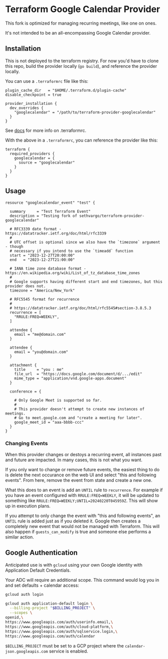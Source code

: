 # Terraform Google Calendar Provider

This fork is optimized for managing recurring meetings, like one on ones.

It's not intended to be an all-encompassing Google Calendar provider.

## Installation

This is not deployed to the terraform registry. For now you'd have to clone this
repo, build the provider locally (`go build`), and reference the provider
locally.

You can use a `.terraformrc` file like this:

```hcl
plugin_cache_dir   = "$HOME/.terraform.d/plugin-cache"
disable_checkpoint = true

provider_installation {
  dev_overrides {
    "googlecalendar" = "/path/to/terraform-provider-googlecalendar"
  }
}
```

See [docs](https://developer.hashicorp.com/terraform/cli/config/config-file#development-overrides-for-provider-developers)
for more info on .terraformrc.

With the above in a `.terraformrc`, you can reference the provider like this:

```hcl
terraform {
  required_providers {
    googlecalendar = {
      source = "googlecalendar"
    }
  }
}
```

## Usage

```hcl
resource "googlecalendar_event" "test" {

  summary     = "Test Terraform Event"
  description = "Testing fork of sethvargo/terraform-provider-googlecalendar"

  # RFC3339 date format - https://datatracker.ietf.org/doc/html/rfc3339
  #
  # UTC offset is optional since we also have the `timezone` argument - though
  # necessary if you intend to use the `timeadd` function
  start = "2023-12-27T20:00:00"
  end   = "2023-12-27T21:00:00"

  # IANA time zone database format - https://en.wikipedia.org/wiki/List_of_tz_database_time_zones
  #
  # Google supports having different start and end timezones, but this provider does not.
  timezone = "America/New_York"

  # RFC5545 format for recurrence
  #
  # https://datatracker.ietf.org/doc/html/rfc5545#section-3.8.5.3
  recurrence = [
    "RRULE:FREQ=WEEKLY",
  ]

  attendee {
    email = "me@domain.com"
  }

  attendee {
    email = "you@domain.com"
  }

  attachment {
    title     = "you : me"
    file_url  = "https://docs.google.com/document/d/.../edit"
    mime_type = "application/vnd.google-apps.document"
  }

  conference = {

    # Only Google Meet is supported so far.
    #
    # This provider doesn't attempt to create new instances of meetings.
    # Go to meet.google.com and "create a meeting for later".
    google_meet_id = "aaa-bbbb-ccc"
  }
}
```

### Changing Events

When this provider changes or destoys a recurring event, all instances past and
future are impacted. In many cases, this is not what you want.

If you only want to change or remove future events, the easiest thing to do is
delete the next occurance on the web UI and select "this and following events".
From here, remove the event from state and create a new one.

What this does to an event is add an `UNTIL` rule to `recurrence`. For example
if you have an event configured with `RRULE:FREQ=WEEKLY`, it will be updated to
something like `RRULE:FREQ=WEEKLY;UNTIL=20240220T045959Z`. This will show up in
execution plans.

If you attempt to only change the event with "this and following events", an
`UNTIL` rule is added just as if you deleted it. Google then creates a
completely new event that would not be managed with Terraform. This will also
happen if `guests_can_modify` is true and someone else performs a similar
action.

## Google Authentication

Anticipated use is with `gcloud` using your own Google identity with Application
Default Credentials.

Your ADC will require an additional scope. This command would log you in and set
defaults + calendar access:

```sh
gcloud auth login

gcloud auth application-default login \
  --billing-project "$BILLING_PROJECT" \
  --scopes \
openid,\
https://www.googleapis.com/auth/userinfo.email,\
https://www.googleapis.com/auth/cloud-platform,\
https://www.googleapis.com/auth/sqlservice.login,\
https://www.googleapis.com/auth/calendar
```

`$BILLING_PROJECT` must be set to a GCP project where the
`calendar-json.googleapis.com` service is enabled.
